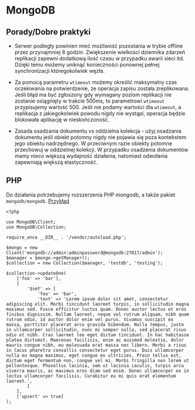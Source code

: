 # MongoDB

## Porady/Dobre praktyki

* Serwer podległy powinien mieć możliwość pozostania w trybie offline przez przynajmniej 8 godzin. Zwiększenie wielkości dziennika zdarzeń replikacji zapewni dodatkową ilość czasu w przypadku awarii sieci itd. Dzięki temu możemy uniknąć konieczności ponownej pełnej synchronizacji któregokolwiek węzła.

* Za pomocą parametru `wtimeout` możemy określić maksymalny czas oczekiwania na potwierdzenie, że operacja zapisu została zreplikowana. Jeśli błąd ma być zgłoszony gdy wymagany poziom replikacji nie zostanie osiągnięty w trakcie 500ms, to parametrowi `wtimeout` przypisujemy wartość 500. Jeśli nie podamy wartości dla `wtimeout`, a replikacja z jakiegokolwiek powodu nigdy nie wystąpi, operacja będzie blokowała aplikację w nieskończoność.

* Zasada osadzania dokumentu vs oddzielna kolekcja -  użyj osadzania dokumentu jeśli obiekt potomny nigdy nie pojawia się poza kontekstem jego obiektu nadrzędnego. W przeciwnym razie obiekty potomne przechowuj w oddzielnej kolekcji. W przypadku osadzenia dokumentów mamy nieco większą wydajność działania, natomiast odwołania zapewniają większą elastyczność.

## PHP

Do działania potrzebujemy rozszerzenia PHP mongodb, a także pakiet `mongodb/mongodb`.
[Przykład](https://github.com/morawskim/php-examples/tree/e1bd212ef21a78d3cd8ee912edfb9ab4f7105b5b/mongodb)


```
<?php

use MongoDB\Client;
use MongoDB\Collection;

require_once __DIR__ . '/vendor/autoload.php';

$mongo = new Client('mongodb://admin:adminpassword@mongodb:27017/admin');
$manager = $mongo->getManager();
$collection = new Collection($manager, 'testdb', 'testing');

$collection->updateOne(
    ['foo' => 'bar'],
    [
        '$set' => [
            'foo' => 'bar',
            'text' => 'Lorem ipsum dolor sit amet, consectetur adipiscing elit. Morbi tincidunt laoreet turpis, in sollicitudin magna maximus sed. Fusce efficitur luctus quam. Donec auctor lectus et eros finibus dignissim. Nullam laoreet, neque vel rutrum aliquam, nibh quam rutrum odio, id auctor dolor enim vel purus. Vivamus suscipit ex massa, porttitor placerat arcu gravida bibendum. Nulla tempus, justo in ullamcorper sollicitudin, nunc mi semper nulla, sed placerat risus odio et nibh. Cras laoreet leo eget dictum tincidunt. In hac habitasse platea dictumst. Maecenas facilisis, enim ac euismod molestie, dolor mauris congue nibh, eu malesuada erat massa nec libero. Morbi a risus in lacus pharetra convallis consectetur eget purus. Duis ullamcorper nulla eu magna maximus, eget congue ex ultricies. Proin tellus est, dictum eget fermentum non, congue vel mi. Morbi fringilla non lorem ut pellentesque. Phasellus lacinia, sem ut lacinia iaculis, turpis arcu viverra mauris, ac maximus eros diam sed enim. Donec ullamcorper ex in lectus ullamcorper facilisis. Curabitur eu mi quis erat elementum laoreet.',
        ]
    ],
    ['upsert' => true]
);
```
